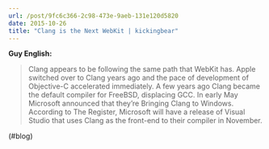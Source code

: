 ```yaml
---
url: /post/9fc6c366-2c98-473e-9aeb-131e120d5820
date: 2015-10-26
title: "Clang is the Next WebKit | kickingbear"
---
```


**Guy English:**



> Clang appears to be following the same path that WebKit has. Apple switched over to Clang years ago and the pace of development of Objective-C accelerated immediately. A few years ago Clang became the default compiler for FreeBSD, displacing GCC. In early May Microsoft announced that they’re Bringing Clang to Windows. According to The Register, Microsoft will have a release of Visual Studio that uses Clang as the front-end to their compiler in November. 



(#blog)